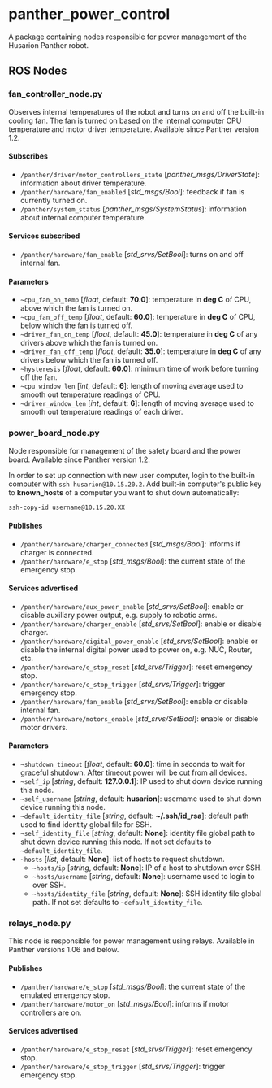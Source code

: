 # panther_power_control

A package containing nodes responsible for power management of the Husarion Panther robot.

## ROS Nodes

### fan_controller_node.py

Observes internal temperatures of the robot and turns on and off the built-in cooling fan. The fan is turned on based on the internal computer CPU temperature and motor driver temperature. Available since Panther version 1.2.

#### Subscribes

- `/panther/driver/motor_controllers_state` [*panther_msgs/DriverState*]: information about driver temperature.
- `/panther/hardware/fan_enabled` [*std_msgs/Bool*]: feedback if fan is currently turned on.
- `/panther/system_status` [*panther_msgs/SystemStatus*]: information about internal computer temperature.

#### Services subscribed

- `/panther/hardware/fan_enable` [*std_srvs/SetBool*]: turns on and off internal fan.

#### Parameters

- `~cpu_fan_on_temp` [*float*, default: **70.0**]: temperature in **deg C** of CPU, above which the fan is turned on.
- `~cpu_fan_off_temp` [*float*, default: **60.0**]: temperature in **deg C** of CPU, below which the fan is turned off.
- `~driver_fan_on_temp` [*float*, default: **45.0**]: temperature in **deg C** of any drivers above which the fan is turned on.
- `~driver_fan_off_temp` [*float*, default: **35.0**]: temperature in **deg C** of any drivers below which the fan is turned off.
- `~hysteresis` [*float*, default: **60.0**]: minimum time of work before turning off the fan.
- `~cpu_window_len` [*int*, default: **6**]: length of moving average used to smooth out temperature readings of CPU.
- `~driver_window_len` [*int*, default: **6**]: length of moving average used to smooth out temperature readings of each driver.

### power_board_node.py

Node responsible for management of the safety board and the power board. Available since Panther version 1.2.

In order to set up connection with new user computer, login to the built-in computer with `ssh husarion@10.15.20.2`.
Add built-in computer's public key to **known_hosts** of a computer you want to shut down automatically:
``` bash
ssh-copy-id username@10.15.20.XX
```

#### Publishes

- `/panther/hardware/charger_connected` [*std_msgs/Bool*]: informs if charger is connected.
- `/panther/hardware/e_stop` [*std_msgs/Bool*]: the current state of the emergency stop.

#### Services advertised

- `/panther/hardware/aux_power_enable` [*std_srvs/SetBool*]: enable or disable auxiliary power output, e.g. supply to robotic arms.
- `/panther/hardware/charger_enable` [*std_srvs/SetBool*]: enable or disable charger.
- `/panther/hardware/digital_power_enable` [*std_srvs/SetBool*]: enable or disable the internal digital power used to power on, e.g. NUC, Router, etc.
- `/panther/hardware/e_stop_reset` [*std_srvs/Trigger*]: reset emergency stop.
- `/panther/hardware/e_stop_trigger` [*std_srvs/Trigger*]: trigger emergency stop.
- `/panther/hardware/fan_enable` [*std_srvs/SetBool*]: enable or disable internal fan.
- `/panther/hardware/motors_enable` [*std_srvs/SetBool*]: enable or disable motor drivers.

#### Parameters

- `~shutdown_timeout` [*float*, default: **60.0**]: time in seconds to wait for graceful shutdown. After timeout power will be cut from all devices.
- `~self_ip` [*string*, default: **127.0.0.1**]: IP used to shut down device running this node.
- `~self_username` [*string*, default: **husarion**]: username used to shut down device running this node.
- `~default_identity_file` [*string*, default: **~/.ssh/id_rsa**]: default path used to find identity global file for SSH.
- `~self_identity_file` [*string*, default: **None**]: identity file global path to shut down device running this node. If not set defaults to `~default_identity_file`.
- `~hosts` [*list*, default: **None**]: list of hosts to request shutdown.
  - `~hosts/ip` [*string*, default: **None**]: IP of a host to shutdown over SSH.
  - `~hosts/username` [*string*, default: **None**]: username used to login to over SSH.
  - `~hosts/identity_file` [*string*, default: **None**]: SSH identity file global path. If not set defaults to `~default_identity_file`.


### relays_node.py

This node is responsible for power management using relays. Available in Panther versions 1.06 and below.

#### Publishes

- `/panther/hardware/e_stop` [*std_msgs/Bool*]: the current state of the emulated emergency stop.
- `/panther/hardware/motor_on` [*std_msgs/Bool*]: informs if motor controllers are on.

#### Services advertised

- `/panther/hardware/e_stop_reset` [*std_srvs/Trigger*]: reset emergency stop.
- `/panther/hardware/e_stop_trigger` [*std_srvs/Trigger*]: trigger emergency stop.